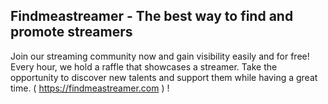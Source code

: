 ## Findmeastreamer - The best way to find and promote streamers

Join our streaming community now and gain visibility easily and for free! Every hour, we hold a raffle that showcases a streamer. Take the opportunity to discover new talents and support them while having a great time. ( https://findmeastreamer.com ) !

